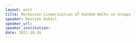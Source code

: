 ```yaml
---
layout: post
title: Markovian Linearization of Random Walks on Groups
speaker: Bastien Dubail
speaker_url: 
speaker_institution: 
date: 2021-10-26
---
```

